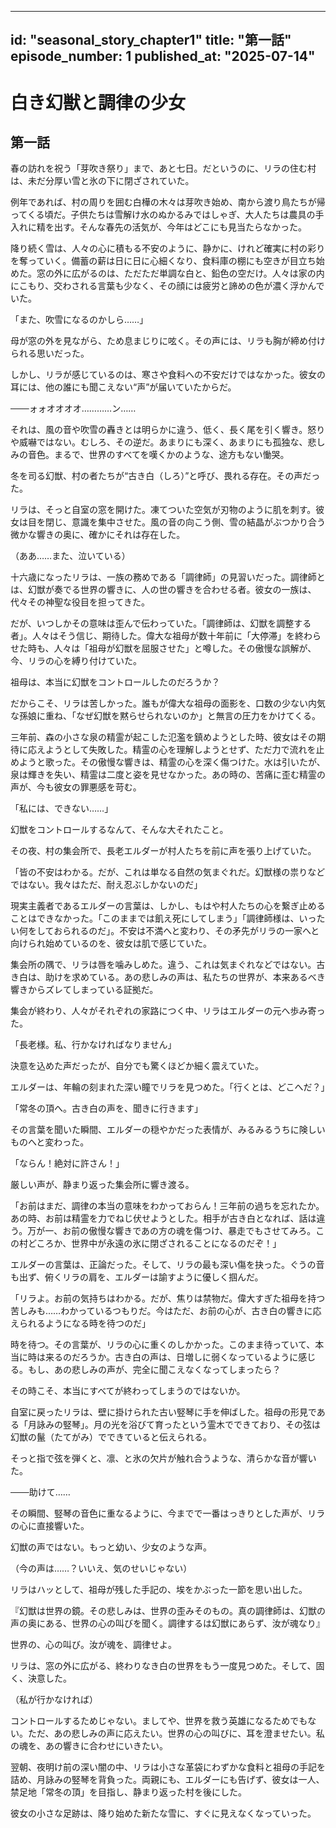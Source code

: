  ---
id: "seasonal_story_chapter1"
title: "第一話"
episode_number: 1
published_at: "2025-07-14"
---
# 白き幻獣と調律の少女

## 第一話

春の訪れを祝う「芽吹き祭り」まで、あと七日。だというのに、リラの住む村は、未だ分厚い雪と氷の下に閉ざされていた。

例年であれば、村の周りを囲む白樺の木々は芽吹き始め、南から渡り鳥たちが帰ってくる頃だ。子供たちは雪解け水のぬかるみではしゃぎ、大人たちは農具の手入れに精を出す。そんな春先の活気が、今年はどこにも見当たらなかった。

降り続く雪は、人々の心に積もる不安のように、静かに、けれど確実に村の彩りを奪っていく。備蓄の薪は日に日に心細くなり、食料庫の棚にも空きが目立ち始めた。窓の外に広がるのは、ただただ単調な白と、鉛色の空だけ。人々は家の内にこもり、交わされる言葉も少なく、その顔には疲労と諦めの色が濃く浮かんでいた。

「また、吹雪になるのかしら……」

母が窓の外を見ながら、ため息まじりに呟く。その声には、リラも胸が締め付けられる思いだった。

しかし、リラが感じているのは、寒さや食料への不安だけではなかった。彼女の耳には、他の誰にも聞こえない“声”が届いていたからだ。

───ォォオオオオ…………ン……

それは、風の音や吹雪の轟きとは明らかに違う、低く、長く尾を引く響き。怒りや威嚇ではない。むしろ、その逆だ。あまりにも深く、あまりにも孤独な、悲しみの音色。まるで、世界のすべてを嘆くかのような、途方もない慟哭。

冬を司る幻獣、村の者たちが“古き白（しろ）”と呼び、畏れる存在。その声だった。

リラは、そっと自室の窓を開けた。凍てついた空気が刃物のように肌を刺す。彼女は目を閉じ、意識を集中させた。風の音の向こう側、雪の結晶がぶつかり合う微かな響きの奥に、確かにそれは存在した。

（ああ……また、泣いている）

十六歳になったリラは、一族の務めである「調律師」の見習いだった。調律師とは、幻獣が奏でる世界の響きに、人の世の響きを合わせる者。彼女の一族は、代々その神聖な役目を担ってきた。

だが、いつしかその意味は歪んで伝わっていた。「調律師は、幻獣を調整する者」。人々はそう信じ、期待した。偉大な祖母が数十年前に「大停滞」を終わらせた時も、人々は「祖母が幻獣を屈服させた」と噂した。その傲慢な誤解が、今、リラの心を縛り付けていた。

祖母は、本当に幻獣をコントロールしたのだろうか？

だからこそ、リラは苦しかった。誰もが偉大な祖母の面影を、口数の少ない内気な孫娘に重ね、「なぜ幻獣を黙らせられないのか」と無言の圧力をかけてくる。

三年前、森の小さな泉の精霊が起こした氾濫を鎮めようとした時、彼女はその期待に応えようとして失敗した。精霊の心を理解しようとせず、ただ力で流れを止めようと歌った。その傲慢な響きは、精霊の心を深く傷つけた。水は引いたが、泉は輝きを失い、精霊は二度と姿を見せなかった。あの時の、苦痛に歪む精霊の声が、今も彼女の罪悪感を苛む。

「私には、できない……」

幻獣をコントロールするなんて、そんな大それたこと。

その夜、村の集会所で、長老エルダーが村人たちを前に声を張り上げていた。

「皆の不安はわかる。だが、これは単なる自然の気まぐれだ。幻獣様の祟りなどではない。我々はただ、耐え忍ぶしかないのだ」

現実主義者であるエルダーの言葉は、しかし、もはや村人たちの心を繋ぎ止めることはできなかった。「このままでは飢え死にしてしまう」「調律師様は、いったい何をしておられるのだ」。不安は不満へと変わり、その矛先がリラの一家へと向けられ始めているのを、彼女は肌で感じていた。

集会所の隅で、リラは唇を噛みしめた。違う、これは気まぐれなどではない。古き白は、助けを求めている。あの悲しみの声は、私たちの世界が、本来あるべき響きからズレてしまっている証拠だ。

集会が終わり、人々がそれぞれの家路につく中、リラはエルダーの元へ歩み寄った。

「長老様。私、行かなければなりません」

決意を込めた声だったが、自分でも驚くほどか細く震えていた。

エルダーは、年輪の刻まれた深い瞳でリラを見つめた。「行くとは、どこへだ？」

「常冬の頂へ。古き白の声を、聞きに行きます」

その言葉を聞いた瞬間、エルダーの穏やかだった表情が、みるみるうちに険しいものへと変わった。

「ならん！絶対に許さん！」

厳しい声が、静まり返った集会所に響き渡る。

「お前はまだ、調律の本当の意味をわかっておらん！三年前の過ちを忘れたか。あの時、お前は精霊を力でねじ伏せようとした。相手が古き白となれば、話は違う。万が一、お前の傲慢な響きであの方の魂を傷つけ、暴走でもさせてみろ。この村どころか、世界中が永遠の氷に閉ざされることになるのだぞ！」

エルダーの言葉は、正論だった。そして、リラの最も深い傷を抉った。ぐうの音も出ず、俯くリラの肩を、エルダーは諭すように優しく掴んだ。

「リラよ。お前の気持ちはわかる。だが、焦りは禁物だ。偉大すぎた祖母を持つ苦しみも……わかっているつもりだ。今はただ、お前の心が、古き白の響きに応えられるようになる時を待つのだ」

時を待つ。その言葉が、リラの心に重くのしかかった。このまま待っていて、本当に時は来るのだろうか。古き白の声は、日増しに弱くなっているように感じる。もし、あの悲しみの声が、完全に聞こえなくなってしまったら？

その時こそ、本当にすべてが終わってしまうのではないか。

自室に戻ったリラは、壁に掛けられた古い竪琴に手を伸ばした。祖母の形見である「月詠みの竪琴」。月の光を浴びて育ったという霊木でできており、その弦は幻獣の鬣（たてがみ）でできていると伝えられる。

そっと指で弦を弾くと、凛、と氷の欠片が触れ合うような、清らかな音が響いた。

───助けて……

その瞬間、竪琴の音色に重なるように、今までで一番はっきりとした声が、リラの心に直接響いた。

幻獣の声ではない。もっと幼い、少女のような声。

（今の声は……？いいえ、気のせいじゃない）

リラはハッとして、祖母が残した手記の、埃をかぶった一節を思い出した。

『幻獣は世界の鏡。その悲しみは、世界の歪みそのもの。真の調律師は、幻獣の声の奥にある、世界の心の叫びを聞く。調律するは幻獣にあらず、汝が魂なり』

世界の、心の叫び。汝が魂を、調律せよ。

リラは、窓の外に広がる、終わりなき白の世界をもう一度見つめた。そして、固く、決意した。

（私が行かなければ）

コントロールするためじゃない。ましてや、世界を救う英雄になるためでもない。ただ、あの悲しみの声に応えたい。世界の心の叫びに、耳を澄ませたい。私の魂を、あの響きに合わせにいきたい。

翌朝、夜明け前の深い闇の中、リラは小さな革袋にわずかな食料と祖母の手記を詰め、月詠みの竪琴を背負った。両親にも、エルダーにも告げず、彼女は一人、禁足地「常冬の頂」を目指し、静まり返った村を後にした。

彼女の小さな足跡は、降り始めた新たな雪に、すぐに見えなくなっていった。
